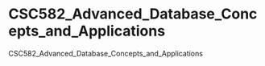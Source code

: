 # CSC582_Advanced_Database_Concepts_and_Applications
CSC582_Advanced_Database_Concepts_and_Applications
